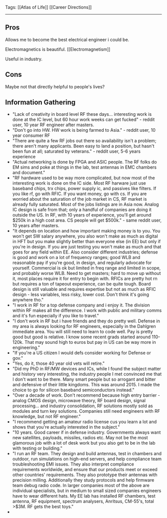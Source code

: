 Tags: [[Atlas of Life]] [[Career Directions]]
___
## Pros
Allows me to become the best electrical engineer i could be. 

Electromagnetics is beautiful. [[Electromagnetism]]

Useful in industry. 
## Cons
Maybe not that directly helpful to people's lives? 
## Information Gathering
- "Lack of creativity in board level RF these days... interesting work is done at the IC level, but 60 hour work weeks can get fucked" - reddit user, 10 year RF engineer after masters. 
- "Don't go into HW. HW work is being farmed to Asia." - reddit user, 10 year consumer RF
- "There are quite a few RF jobs out there so availability isn't a problem; there aren't many applicants. Been easy to land a position, but hasn't been fun at all; saturated by veterans." - reddit user, 5-6 years experience
- "Actual networking is done by FPGA and ASIC people. The RF folks do EM sims and poke at things in the lab, test antennas in EMC chambers and document." 
- "RF hardware used to be way more complicated, but now most of the interesting work is done on the IC side. Most RF harware just use baseband chips, trx chips, power supply ic, and passives like filters. If you like rf, go with RFIC. If you want money, go with cs. If you are worried about the saturation of the job market in CS, RF market is already fully saturated. Most of the jobs listings are in Asia now. Analog IC design is safe from that; only a handful of companies are doing it outside the US. In RF, with 10 years of experience, you'll get around $250k in a high cost area. CS people will get $500k." - same reddit user, 10 years after masters.
- "It depends on location and how important making money is to you. You won't get SW salary anywhere, you also won't make as much as digital in HFT but you make slightly better than everyone else (in EE) but only if you're in design. If you are just testing you won't make as much and that goes for any field within EE. Also consider different industries; defense is good and work on a lot of frequency ranges; good WLB and reasonable pay if you're good, in design, and regularly advocate for yourself. Commercial is ok but limited in freq range and limited in scope, and probably worse WLB. Need to get masters; hard to move up without it, most places require it for entry to begin with. RFICs are pretty hot rn but requires a ton of tapeout experience, can be quite tough. Board design is still valuable and requires expertise but not as much as RFIC design - less variables, less risky, lower cost. Don't think it's going anywhere tho."
- "I work in RF for a top defense company and i enjoy it. The division within RF makes all the difference. I work with public and military comms and it's fun especially if you like to travel."
- "I don't work in RF but i have friends and they do pretty well. Defense in my area is always looking for RF engineers, especially in the Dahlgren immediate area. You will still need to learn to code well. Pay is pretty good but good is relative. I know some recent grads started around 110-120k. That may sound high to euros but pay in US can be way more in engineering."
- "If you're a US citizen I would defs consider working for Defense or gov."
- "Yes, do it, those 40 year old vets will retire."
- "Did my PhD in RF/MW devices and ICs, while I found the subject matter and history very interesting, the industry people I met convinced me that I don't want to be there. Many smart people but so arrogant and bitter and defensive of their little kingdoms. This was around 2015. I made the choice to go for silicon baseband semiconductors instead."
- "Over a decade of work. Don't recommend because high entry barrier - analog CMOS design, microwave theory, RF board design, signal processing... and industry consolidation, RF solutions mostly sold as modules and turn key solutions. Companies still need engineers with RF knowledge, but not RF engineer."
- "I recommend getting an amateur radio license cus you learn a lot and shows that you're actually interested in the subject."
- "10 years. Good career if in defense industry. Governments always want new satellites, payloads, missiles, radios etc. May not be the most glamorous job with a lot of desk work but you also get to be in the lab with testing or building."
- "I run an RF team. They design and build antennas, test in chambers and outdoor, run simulations on high-end servers, and help compliance team troubleshooting EMI issues. They also interpret compliance requirements worldwide, and ensure that our products meet or exceed other countries' requirements. They also prototype their antennas with precision milling. Additionally they study protocols and help firmware team debug radio code. In larger companies most of the above are individual specialists, but in medium to small sized companies engineers have to wear different hats. My EE lab has installed RF chambers, test antenna, RF equipment, spectrum analysers, Anritsus, CM-55's, total >$3M. RF gets the best toys."
- 